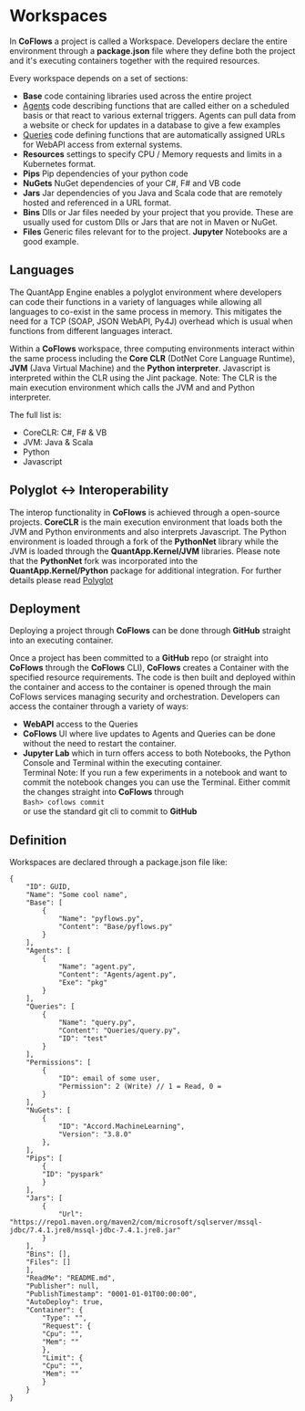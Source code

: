 Workspaces
===
In **CoFlows** a project is called a Workspace. Developers declare the entire environment through a **package.json** file where they define both the project and it's executing containers together with the required resources.

Every workspace depends on a set of sections:
* **Base** code containing libraries used across the entire project
* [Agents](Agents/General.md "Agents") code describing functions that are called either on a scheduled basis or that react to various external triggers. Agents can pull data from a website or check for updates in a database to give a few examples
* [Queries](Queries/General.md "Queries") code defining functions that are automatically assigned URLs for WebAPI access from external systems.
* **Resources** settings to specify CPU / Memory requests and limits in a Kubernetes format.
* **Pips** Pip dependencies of your python code
* **NuGets** NuGet dependencies of your C#, F# and VB code
* **Jars** Jar dependencies of you Java and Scala code that are remotely hosted and referenced in a URL format.
* **Bins** Dlls or Jar files needed by your project that you provide. These are usually used for custom Dlls or Jars that are not in Maven or NuGet. 
* **Files** Generic files relevant for to the project. **Jupyter** Notebooks are a good example.

## Languages
The QuantApp Engine enables a polyglot environment where developers can code their functions in a variety of languages while allowing all languages to co-exist in the same process in memory. This mitigates the need for a TCP (SOAP, JSON WebAPI, Py4J) overhead which is usual when functions from different languages interact.

Within a **CoFlows** workspace, three computing environments interact within the same process including the **Core CLR** (DotNet Core Language Runtime), **JVM** (Java Virtual Machine) and the **Python interpreter**. Javascript is interpreted within the CLR using the Jint package. 
Note: The CLR is the main execution environment which calls the JVM and and Python interpreter.

The full list is:
* CoreCLR: C#, F# & VB
* JVM: Java & Scala
* Python
* Javascript

## Polyglot <-> Interoperability
The interop functionality in **CoFlows** is achieved through a open-source projects. **CoreCLR** is the main execution environment that loads both the JVM and Python environments and also interprets Javascript. The Python environment is loaded through a fork of the **PythonNet** library while the JVM is loaded through the **QuantApp.Kernel/JVM** libraries. Please note that the **PythonNet** fork was incorporated into the **QuantApp.Kernel/Python** package for additional integration. For further details please read [Polyglot](Polyglot/General.md "Polyglot")

## Deployment
Deploying a project through **CoFlows** can be done through **GitHub** straight into an executing container. 

Once a project has been committed to a **GitHub** repo (or straight into **CoFlows** through the **CoFlows** CLI), **CoFlows** creates a Container with the specified resource requirements. The code is then built and deployed within the container and access to the container is opened through the main CoFlows services managing security and orchestration. Developers can access the container through a variety of ways:
* **WebAPI** access to the Queries
* **CoFlows** UI where live updates to Agents and Queries can be done without the need to restart the container.
* **Jupyter Lab** which in turn offers access to both Notebooks, the Python Console and Terminal within the executing container.  
  Terminal Note: If you run a few experiments in a notebook and want to commit the notebook changes you can use the Terminal. Either commit the changes straight into **CoFlows** through  
  `Bash> coflows commit`  
  or use the standard git cli to commit to **GitHub**  


## Definition

Workspaces are declared through a package.json file like:

    {
        "ID": GUID,
        "Name": "Some cool name",
        "Base": [
            {
                "Name": "pyflows.py",
                "Content": "Base/pyflows.py"
            }
        ],
        "Agents": [
            {
                "Name": "agent.py",
                "Content": "Agents/agent.py",
                "Exe": "pkg"
            }
        ],
        "Queries": [
            {
                "Name": "query.py",
                "Content": "Queries/query.py",
                "ID": "test"
            }
        ],
        "Permissions": [
            {
                "ID": email of some user,
                "Permission": 2 (Write) // 1 = Read, 0 = 
            }
        ],
        "NuGets": [
            {
                "ID": "Accord.MachineLearning",
                "Version": "3.8.0"
            },
        ],
        "Pips": [
            {
            "ID": "pyspark"
            }
        ],
        "Jars": [
            {
                "Url": "https://repo1.maven.org/maven2/com/microsoft/sqlserver/mssql-jdbc/7.4.1.jre8/mssql-jdbc-7.4.1.jre8.jar"
            }
        ],
        "Bins": [],
        "Files": []
        ],
        "ReadMe": "README.md",
        "Publisher": null,
        "PublishTimestamp": "0001-01-01T00:00:00",
        "AutoDeploy": true,
        "Container": {
            "Type": "",
            "Request": {
            "Cpu": "",
            "Mem": ""
            },
            "Limit": {
            "Cpu": "",
            "Mem": ""
            }
        }
    }
